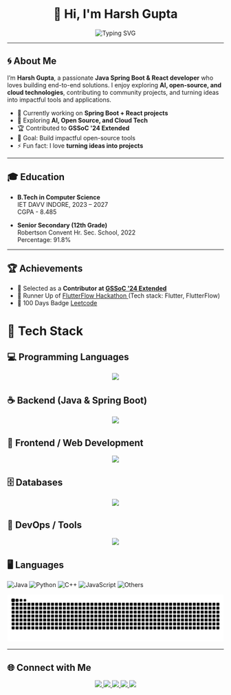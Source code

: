 <h1 align="center">👋 Hi, I'm Harsh Gupta</h1>
<p align="center">
  <img src="https://readme-typing-svg.herokuapp.com?font=Fira+Code&size=28&duration=3000&pause=1000&color=00F7FF&width=700&lines=☕+Java+%26+Spring+Boot+Developer;🖥️+Backend+Developer;🎨+Frontend+Developer;🚀+Open+Source+Contributor;🧠+Problem+Solver;🌱+Always+Learning+New+Things" alt="Typing SVG" />
</p>


---

## 🌀 About Me

I’m **Harsh Gupta**, a passionate **Java Spring Boot & React developer** who loves building end-to-end solutions. I enjoy exploring **AI, open-source, and cloud technologies**, contributing to community projects, and turning ideas into impactful tools and applications.

- 🔭 Currently working on **Spring Boot + React projects**  
- 🌱 Exploring **AI, Open Source, and Cloud Tech**  
- 🏆 Contributed to **GSSoC '24 Extended**  
- 🎯 Goal: Build impactful open-source tools  
- ⚡ Fun fact: I love **turning ideas into projects**  

---
## 🎓 Education

- **B.Tech in Computer Science**  
  IET DAVV INDORE, 2023 – 2027  
  CGPA - 8.485 

- **Senior Secondary (12th Grade)**  
  Robertson Convent Hr. Sec. School, 2022  
  Percentage: 91.8%

---




## 🏆 Achievements

- 🌟 Selected as a **Contributor at [GSSoC '24 Extended](https://drive.google.com/file/d/1FO1Pagg0RuNJ68hzqp46x8IYsjoTqfSV/view)**  
- 🥇 Runner Up of [ FlutterFlow Hackathon ](https://www.linkedin.com/posts/som-dwivedi-34bb30346_flutterflow-hackathon-innovation-activity-7294825945687842817-FHtP?utm_source=share&utm_medium=member_desktop&rcm=ACoAADz6_LABtMU-KeMAPXF3veujPNuyZbSUglY) (Tech stack: Flutter, FlutterFlow)  
- 🥈  100 Days Badge  [ Leetcode ](https://drive.google.com/file/d/1a7xykixR35l_6GPefzaZvbJoV61tScKz/view)  









# 🎨 Tech Stack

## 💻 Programming Languages
<p align="center">
  <img src="https://skillicons.dev/icons?i=cpp,java,python,js,html,css&perline=7" />
</p>

## ☕ Backend (Java & Spring Boot)
<p align="center">
  <img src="https://skillicons.dev/icons?i=java,spring,hibernate,maven,gradle&perline=6" />
</p>

## 🎨 Frontend / Web Development
<p align="center">
  <img src="https://skillicons.dev/icons?i=html,css,js,react,tailwind,bootstrap,nodejs&perline=7" />
</p>

## 🗄️ Databases
<p align="center">
  <img src="https://skillicons.dev/icons?i=mongodb,postgresql,mysql&perline=6" />
</p>

## 🐳 DevOps / Tools
<p align="center">
  <img src="https://skillicons.dev/icons?i=docker,git,github,vscode&perline=6" />
</p>


## 🖥️ Languages
![Java](https://img.shields.io/badge/Java-60%25-orange)
![Python](https://img.shields.io/badge/Python-20%25-blue)
![C++](https://img.shields.io/badge/C++-10%25-red)
![JavaScript](https://img.shields.io/badge/JavaScript-5%25-yellow)
![Others](https://img.shields.io/badge/Others-5%25-lightgrey)



<p align="center">
  <img src="https://raw.githubusercontent.com/Harshgupta88156/Harshgupta88156/output/github-contribution-grid-snake.svg" alt="snake animation" />
</p>

---

## 🌐 Connect with Me
<p align="center">
  <a href="https://linkedin.com/in/harsh-gupta-180765246">
    <img src="https://img.shields.io/badge/-LinkedIn-blue?style=for-the-badge&logo=linkedin&logoColor=white"/>
  </a>

  <a href="https://harsh-gupta-personal-portfolio.netlify.app/">
  <img src="https://img.shields.io/badge/-Portfolio-000000?style=for-the-badge&logo=vercel&logoColor=white"/>
</a>

  
  <a href="mailto:harshgupta88156@gmail.com">
    <img src="https://img.shields.io/badge/-Gmail-red?style=for-the-badge&logo=gmail&logoColor=white"/>
  </a>
  <a href="https://twitter.com/Harsh3487225108">
  <img src="https://img.shields.io/badge/-Twitter-1DA1F2?style=for-the-badge&logo=twitter&logoColor=white"/>
  <a href="https://leetcode.com/harshgupta88156">
  <img src="https://img.shields.io/badge/-LeetCode-FFA116?style=for-the-badge&logo=leetcode&logoColor=black"/>
</a>

</a>

</p>
